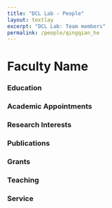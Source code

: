 ```yaml
---
title: "DCL Lab - People"
layout: textlay
excerpt: "DCL Lab: Team members"
permalink: /people/qingqian_he
---
```


# Faculty Name

### Education

### Academic Appointments

### Research Interests

### Publications

### Grants

### Teaching

### Service 


